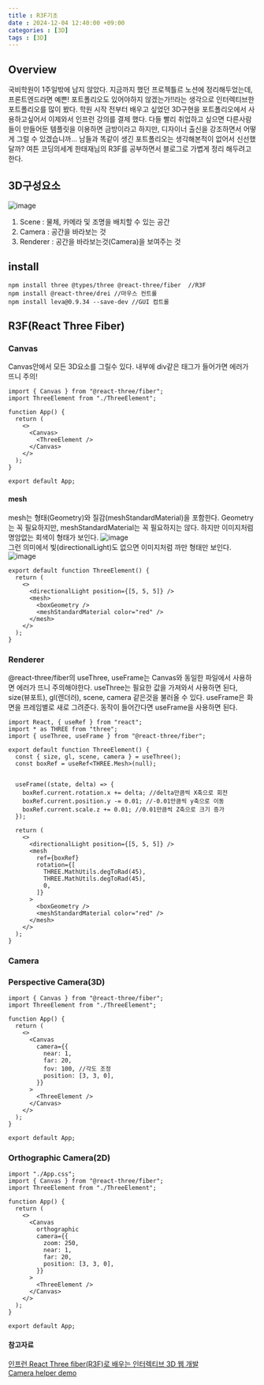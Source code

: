 ```yaml
---
title : R3F기초
date : 2024-12-04 12:40:00 +09:00
categories : [3D]
tags : [3D] 
---
```

## Overview
국비학원이 1주일밖에 남지 않았다. 지금까지 했던 프로젝틀르 노션에 정리해두었는데, 프론트엔드라면 예쁜! 포트폴리오도 있어야하지 않겠는가!!라는 생각으로 인터렉티브한 포트폴리오를 많이 봤다. 학원 시작 전부터 배우고 싶었던 3D구현을 포트폴리오에서 사용하고싶어서 이제와서 인프런 강의를 결제 했다.
다들 빨리 취업하고 싶으면 다른사람들이 만들어둔 템플릿을 이용하면 금방이라고 하지만, 디자이너 출신을 강조하면서 어떻게 그럴 수 있겠습니까... 남들과 똑같이 생긴 포트폴리오는 생각해본적이 없어서 신선했달까?
여튼 코딩의세계 한태재님의 R3F를 공부하면서 블로그로 가볍게 정리 해두려고 한다.

## 3D구성요소
![image](https://github.com/user-attachments/assets/939011a7-91af-4639-b420-10bd5deb4e1a)
1. Scene : 물체, 카메라 및 조명을 배치할 수 있는 공간
2. Camera : 공간을 바라보는 것
3. Renderer : 공간을 바라보는것(Camera)을 보여주는 것
   
## install
```
npm install three @types/three @react-three/fiber  //R3F
npm install @react-three/drei //마우스 컨트롤
npm install leva@0.9.34 --save-dev //GUI 컴트롤
```
## R3F(React Three Fiber)
### Canvas
Canvas안에서 모든 3D요소를 그릴수 있다. 내부에 div같은 태그가 들어가면 에러가 뜨니 주의!
```
import { Canvas } from "@react-three/fiber";
import ThreeElement from "./ThreeElement";

function App() {
  return (
    <>
      <Canvas>
        <ThreeElement />
      </Canvas>
    </>
  );
}

export default App;
```
#### mesh
mesh는 형태(Geometry)와 질감(meshStandardMaterial)을 포함한다. Geometry는 꼭 필요하지만, meshStandardMaterial는 꼭 필요하지는 않다. 하지만 이미지처럼 명암없는 회색이 형태가 보인다.
![image](https://github.com/user-attachments/assets/19680396-2d2b-4664-81ba-b509acdae7a4) <br/>
그런 의미에서 빛(directionalLight)도 없으면 이미지처럼 까만 형태만 보인다.
![image](https://github.com/user-attachments/assets/7ae0c9a4-83f0-45c8-b581-a412e3669186)

```
export default function ThreeElement() {
  return (
    <>
      <directionalLight position={[5, 5, 5]} />
      <mesh>
        <boxGeometry />
        <meshStandardMaterial color="red" />
      </mesh>
    </>
  );
}
```

### Renderer
@react-three/fiber의 useThree, useFrame는 Canvas와 동일한 파일에서 사용하면 에러가 뜨니 주의해야한다.
useThree는 필요한 값을 가져와서 사용하면 된다, size(뷰포트), gl(렌더러), scene, camera 같은것을 불러올 수 있다.
useFrame은 화면을 프레임별로 새로 그려준다. 동작이 들어간다면 useFrame을 사용하면 된다.
```
import React, { useRef } from "react";
import * as THREE from "three";
import { useThree, useFrame } from "@react-three/fiber";

export default function ThreeElement() {
  const { size, gl, scene, camera } = useThree();
  const boxRef = useRef<THREE.Mesh>(null);


  useFrame((state, delta) => {
    boxRef.current.rotation.x += delta; //delta만큼씩 X축으로 회전
    boxRef.current.position.y -= 0.01; //-0.01만큼씩 y축으로 이동
    boxRef.current.scale.z += 0.01; //0.01만큼씩 Z축으로 크기 증가
  });

  return (
    <>
      <directionalLight position={[5, 5, 5]} />
      <mesh
        ref={boxRef}
        rotation={[
          THREE.MathUtils.degToRad(45),
          THREE.MathUtils.degToRad(45),
          0,
        ]}
      >
        <boxGeometry />
        <meshStandardMaterial color="red" />
      </mesh>
    </>
  );
}
```
### Camera
### Perspective Camera(3D)
```
import { Canvas } from "@react-three/fiber";
import ThreeElement from "./ThreeElement";

function App() {
  return (
    <>
      <Canvas
        camera={{
          near: 1,
          far: 20,
          fov: 100, //각도 조정
          position: [3, 3, 0],
        }}
      >
        <ThreeElement />
      </Canvas>
    </>
  );
}

export default App;

```
### Orthographic Camera(2D)

```
import "./App.css";
import { Canvas } from "@react-three/fiber";
import ThreeElement from "./ThreeElement";

function App() {
  return (
    <>
      <Canvas
        orthographic 
        camera={{
          zoom: 250, 
          near: 1,
          far: 20,
          position: [3, 3, 0],
        }}
      >
        <ThreeElement />
      </Canvas>
    </>
  );
}

export default App;

```
#### 참고자료
[인프런 React Three fiber(R3F)로 배우는 인터렉티브 3D 웹 개발](https://www.inflearn.com/course/r3f-%EC%9D%B8%ED%84%B0%EB%A0%89%ED%8B%B0%EB%B8%8C-3d-%EC%9B%B9%EA%B0%9C%EB%B0%9C)
<br>
[Camera helper demo](https://codepen.io/asterix77/pen/dyoJrxR)
